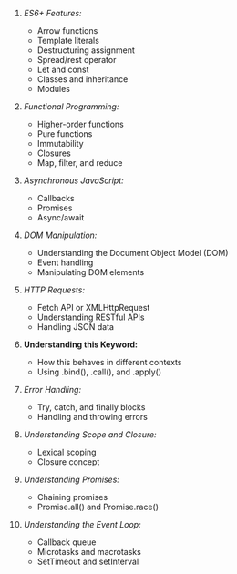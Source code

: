 1. *ES6+ Features:*
   - Arrow functions
   - Template literals
   - Destructuring assignment
   - Spread/rest operator
   - Let and const
   - Classes and inheritance
   - Modules

2. *Functional Programming:*
   - Higher-order functions
   - Pure functions
   - Immutability
   - Closures
   - Map, filter, and reduce

3. *Asynchronous JavaScript:*
   - Callbacks
   - Promises
   - Async/await

4. *DOM Manipulation:*
   - Understanding the Document Object Model (DOM)
   - Event handling
   - Manipulating DOM elements

5. *HTTP Requests:*
   - Fetch API or XMLHttpRequest
   - Understanding RESTful APIs
   - Handling JSON data

6. **Understanding this Keyword:**
   - How this behaves in different contexts
   - Using .bind(), .call(), and .apply()

7. *Error Handling:*
   - Try, catch, and finally blocks
   - Handling and throwing errors

8. *Understanding Scope and Closure:*
   - Lexical scoping
   - Closure concept

9. *Understanding Promises:*
   - Chaining promises
   - Promise.all() and Promise.race()

10. *Understanding the Event Loop:*
    - Callback queue
    - Microtasks and macrotasks
    - SetTimeout and setInterval
